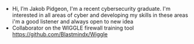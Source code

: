 - Hi, I’m Jakob Pidgeon, I'm a recent cybersecurity graduate. I'm interested in all areas of cyber and developing my skills in these areas i'm a good listener and always open to new idea
- Collaborator on the WIGGLE firewall training tool https://github.com/Blastmindx/Wiggle



